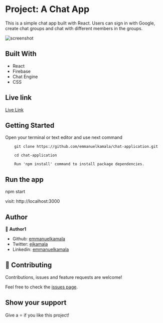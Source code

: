 # Project: A Chat App

This is a simple chat app built with React. Users can sign in with Google, create chat groups and chat with different members in the groups.

![screenshot](./images/homepage.png)<br />

## Built With

- React
- Firebase
- Chat Engine
- CSS

## Live link
<a href="https://ejokachat.netlify.app">Live Link</a>

## Getting Started

Open your terminal or text editor and use next command

        git clone https://github.com/emmanuelkamala/chat-application.git

        cd chat-application

        Run 'npm install' command to install package dependencies.

## Run the app

npm start

visit: http://localhost:3000


## Author

👤 **Author1**

- Github: [emmanuelkamala](https://github.com/emmanuelkamala)
- Twitter: [ejkamala](https://twitter.com/ejkamala)
- Linkedin: [emmanuelkamala](https://linkedin.com/in/emmanuelkamala)

## 🤝 Contributing

Contributions, issues and feature requests are welcome!

Feel free to check the [issues page](issues/).

## Show your support

Give a ⭐️ if you like this project!
